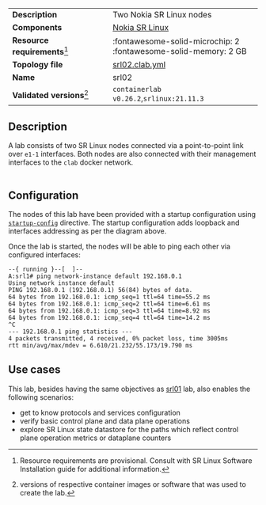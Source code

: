|                               |                                                                      |
| ----------------------------- | -------------------------------------------------------------------- |
| **Description**               | Two Nokia SR Linux nodes                                             |
| **Components**                | [Nokia SR Linux][srl]                                                |
| **Resource requirements**[^1] | :fontawesome-solid-microchip: 2 <br/>:fontawesome-solid-memory: 2 GB |
| **Topology file**             | [srl02.clab.yml][topofile]                                           |
| **Name**                      | srl02                                                                |
| **Validated versions**[^2]    | `containerlab v0.26.2`,`srlinux:21.11.3`                             |

## Description
A lab consists of two SR Linux nodes connected via a point-to-point link over `e1-1` interfaces. Both nodes are also connected with their management interfaces to the `clab` docker network.

<div class="mxgraph" style="max-width:100%;border:1px solid transparent;margin:0 auto; display:block;" data-mxgraph="{&quot;page&quot;:7,&quot;zoom&quot;:1.5,&quot;highlight&quot;:&quot;#0000ff&quot;,&quot;nav&quot;:true,&quot;check-visible-state&quot;:true,&quot;resize&quot;:true,&quot;url&quot;:&quot;https://raw.githubusercontent.com/srl-labs/containerlab/diagrams/srl02.drawio&quot;}"></div>

## Configuration
The nodes of this lab have been provided with a startup configuration using [`startup-config`](../manual/kinds/srl.md#user-defined-startup-config) directive. The startup configuration adds loopback and interfaces addressing as per the diagram above.

Once the lab is started, the nodes will be able to ping each other via configured interfaces:

```
--{ running }--[  ]--
A:srl1# ping network-instance default 192.168.0.1
Using network instance default
PING 192.168.0.1 (192.168.0.1) 56(84) bytes of data.
64 bytes from 192.168.0.1: icmp_seq=1 ttl=64 time=55.2 ms
64 bytes from 192.168.0.1: icmp_seq=2 ttl=64 time=6.61 ms
64 bytes from 192.168.0.1: icmp_seq=3 ttl=64 time=8.92 ms
64 bytes from 192.168.0.1: icmp_seq=4 ttl=64 time=14.2 ms
^C
--- 192.168.0.1 ping statistics ---
4 packets transmitted, 4 received, 0% packet loss, time 3005ms
rtt min/avg/max/mdev = 6.610/21.232/55.173/19.790 ms
```

## Use cases
This lab, besides having the same objectives as [srl01](single-srl.md) lab, also enables the following scenarios:

* get to know protocols and services configuration
* verify basic control plane and data plane operations
* explore SR Linux state datastore for the paths which reflect control plane operation metrics or dataplane counters

[srl]: https://www.nokia.com/networks/products/service-router-linux-NOS/
[topofile]: https://github.com/srl-labs/containerlab/tree/master/lab-examples/srl02/srl02.clab.yml

[^1]: Resource requirements are provisional. Consult with SR Linux Software Installation guide for additional information.
[^2]: versions of respective container images or software that was used to create the lab.

<script type="text/javascript" src="https://cdn.jsdelivr.net/gh/hellt/drawio-js@main/embed2.js" async></script>